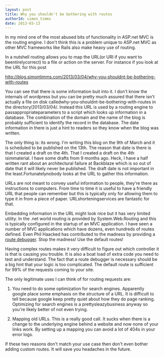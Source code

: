 ```yaml
---
layout: post
title: Why you shouldn't be bothering with routes
authorId: simon_timms
date: 2013-03-13
---
```


In my mind one of the most abused bits of functionality in ASP.net MVC is the routing engine. I don't think this is a problem unique to ASP.net MVC as other MVC frameworks like Rails also make heavy use of routing.

In a nutshell routing allows you to map the URL(or URI if you want to beentirelycorrect) to a file or action on the server. For instance if you look at the URL for this post

http://blog.simontimms.com/2013/03/04/why-you-shouldnt-be-bothering-with-routes

You can see that there is some information buit into it. I don't know the internals of wordpress but you can be pretty much assured that there isn't actually a file on disk calledwhy-you-shouldnt-be-bothering-with-routes in the directory/2013/03/04/. Instead this URL is used by a routing engine to passappropriateparameters to a script which looks up information in a database. The combination of the domain and the name of the blog is probably sufficient to identify the record in the database. The date information in there is just a hint to readers so they know when the blog was written.

The only thing is: its wrong. I'm writing this blog on the 9th of March and it is scheduled to be published on the 13th. The reason that date is there is that I created a draft on the 4th. That I created a draft on the 4th isimmaterial. I have some drafts from 9 months ago. Heck, I have a half written rant about an architectural failure at Backblaze which is so out of date that it will likely never be published. The draft date is not important in the least.Fortunatelynobody looks at the URL to gather this information.

URLs are not meant to convey useful information to people, they're there as instructions to computers. From time to time it is useful to have a friendly URL that people can remember but this is typically only for allowing them to type it in from a piece of paper. URLshorteningservices are fantastic for that.

Embedding information in the URL might look nice but it has very limited utility. In the .net world routing is provided by System.Web.Routing and this is typically configured in the startup of an MVC application. I have seen a number of MVC applications which have dozens, even hundreds of routes defined. Even Phil Haacked has contributed to the madness by providing a [route debugger](http://haacked.com/archive/2008/03/13/url-routing-debugger.aspx). Stop the madness! Use the default routes!

Having complex routes makes it very difficult to figure out which controller it is that is causing you trouble. It is also a boat load of extra code you need to test and understand. The fact that a route debugger is necessary should be a big hint that your logic is too complicated. The default route is sufficient for 99% of the requests coming to your site.

The only legitimate uses I can think of for routing requests are:

1. You need to do some optimization for search engines. Apparently google place some emphasis on the structure of a URL. It is difficult to tell because google keep pretty quiet about how they do page ranking. Optimizing for search engines is a prettysleazybusiness anyway so you're likely better of not even trying.

2. Mapping old URLs. This is a really good call. It sucks when there is a change to the underlying engine behind a website and now none of your links work. By setting up a mapping you can avoid a lot of 404s in your error logs.

If these two reasons don't match your use case then don't even bother adding custom routes. It will save you headaches in the future.





